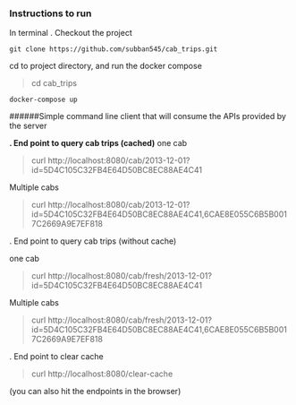 ### Instructions to run


In terminal 
. Checkout the  project
```
git clone https://github.com/subban545/cab_trips.git
```

cd to project directory, and run the docker compose
> cd cab_trips
```
docker-compose up
```

######Simple command line client that will consume the APIs provided by the server

**. End point to query cab trips (cached)**
one cab

> curl http://localhost:8080/cab/2013-12-01?id=5D4C105C32FB4E64D50BC8EC88AE4C41

Multiple cabs

> curl http://localhost:8080/cab/2013-12-01?id=5D4C105C32FB4E64D50BC8EC88AE4C41,6CAE8E055C6B5B0017C2669A9E7EF818

. End point to query cab trips (without cache)

one cab

>curl http://localhost:8080/cab/fresh/2013-12-01?id=5D4C105C32FB4E64D50BC8EC88AE4C41

Multiple cabs

> curl http://localhost:8080/cab/fresh/2013-12-01?id=5D4C105C32FB4E64D50BC8EC88AE4C41,6CAE8E055C6B5B0017C2669A9E7EF818

. End point to clear cache

>curl http://localhost:8080/clear-cache

(you can also hit the endpoints in the browser)